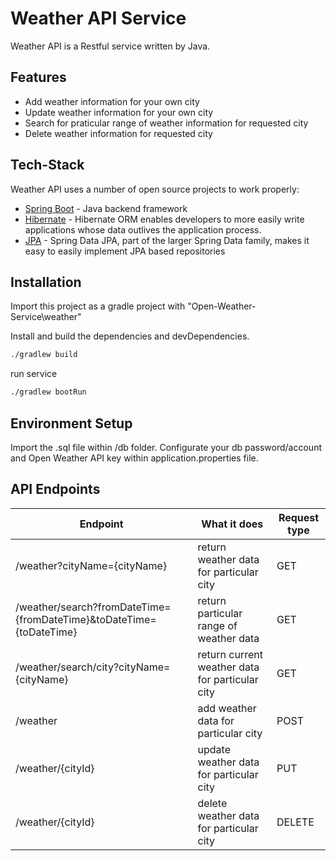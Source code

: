 # Weather API Service
Weather API is a Restful service written by Java.

## Features

- Add weather information for your own city
- Update weather information for your own city
- Search for praticular range of weather information for requested city
- Delete weather information for requested city


## Tech-Stack

Weather API uses a number of open source projects to work properly:

- [Spring Boot](https://spring.io/projects/spring-boot) - Java backend framework
- [Hibernate](https://hibernate.org/) - Hibernate ORM enables developers to more easily write applications whose data outlives the application process.
- [JPA](https://spring.io/projects/spring-data-jpa) - Spring Data JPA, part of the larger Spring Data family, makes it easy to easily implement JPA based repositories


## Installation

Import this project as a gradle project with "Open-Weather-Service\weather"


Install and build the dependencies and devDependencies.
```sh
./gradlew build
```

run service

```sh
./gradlew bootRun
```

## Environment Setup
Import the .sql file within /db folder.
Configurate your db password/account and Open Weather API key within application.properties file.


## API Endpoints

|Endpoint          | What it does                                 | Request type |
|------------------|----------------------------------------------|--------------|
|/weather?cityName={cityName}    |return weather data for particular city | GET|
|/weather/search?fromDateTime={fromDateTime}&toDateTime={toDateTime}| return particular range of weather data     | GET|
|/weather/search/city?cityName={cityName}|return current weather data for particular city| GET
|/weather        |add weather data for particular city| POST|
|/weather/{cityId}|update weather data for particular city|PUT|
|/weather/{cityId}|delete weather data for particular city|DELETE|